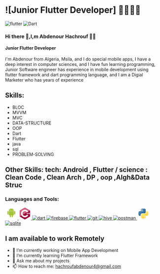 
# ![Junior Flutter Developer] 👨‍💻✍🏻

![flutter](https://img.shields.io/badge/Flutter-Framework-green?logo=flutter)
![Dart](https://img.shields.io/badge/Dart-Language-blue?logo=dart)



### Hi there 👋,I,m Abdenour Hachrouf 👨‍💻
#### Junior Flutter Developer
I'm Abdenour from Algeria, Msila, and I do special mobile apps, I have a deep interest in computer sciences, and I have fun learning programming, Junior Software engineer has experience in mobile development using flutter framework and dart programming language, and I am a Digial Marketer who has years of experience  

## Skills: 
* BLOC 
* MVVM 
* MVC
* DATA-STRUCTURE
* OOP
* Dart
* Flutter
* java
* sql
* PROBLEM-SOLVING
## Other Skills:  tech: Android , Flutter / science : Clean Code , Clean Arch , DP , oop ,Algh&Data Struc 

<h3 align="left">Languages and Tools:</h3>
<p align="left"> <a href="https://developer.android.com" target="_blank" rel="noreferrer"> <img src="https://raw.githubusercontent.com/devicons/devicon/master/icons/android/android-original-wordmark.svg" alt="android" width="40" height="40"/> </a> <a href="https://www.w3schools.com/cpp/" target="_blank" rel="noreferrer"> <img src="https://raw.githubusercontent.com/devicons/devicon/master/icons/cplusplus/cplusplus-original.svg" alt="cplusplus" width="40" height="40"/> </a> <a href="https://dart.dev" target="_blank" rel="noreferrer"> <img src="https://www.vectorlogo.zone/logos/dartlang/dartlang-icon.svg" alt="dart" width="40" height="40"/> </a> <a href="https://firebase.google.com/" target="_blank" rel="noreferrer"> <img src="https://www.vectorlogo.zone/logos/firebase/firebase-icon.svg" alt="firebase" width="40" height="40"/> </a> <a href="https://flutter.dev" target="_blank" rel="noreferrer"> <img src="https://www.vectorlogo.zone/logos/flutterio/flutterio-icon.svg" alt="flutter" width="40" height="40"/> </a> <a href="https://git-scm.com/" target="_blank" rel="noreferrer"> <img src="https://www.vectorlogo.zone/logos/git-scm/git-scm-icon.svg" alt="git" width="40" height="40"/> </a> <a href="https://hive.apache.org/" target="_blank" rel="noreferrer"> <img src="https://www.vectorlogo.zone/logos/apache_hive/apache_hive-icon.svg" alt="hive" width="40" height="40"/> </a> <a href="https://postman.com" target="_blank" rel="noreferrer"> <img src="https://www.vectorlogo.zone/logos/getpostman/getpostman-icon.svg" alt="postman" width="40" height="40"/> </a> <a href="https://www.python.org" target="_blank" rel="noreferrer"> <img src="https://raw.githubusercontent.com/devicons/devicon/master/icons/python/python-original.svg" alt="python" width="40" height="40"/> </a> <a href="https://www.sqlite.org/" target="_blank" rel="noreferrer"> <img src="https://www.vectorlogo.zone/logos/sqlite/sqlite-icon.svg" alt="sqlite" width="40" height="40"/> </a> </p>

## I am available to work Remotely
- 🔭 I’m currently working on Mobile App Development 
- 🌱 I’m currently learning Flutter Framework 
- 💬 Ask me about my projects 
- 📫 How to reach me:  hachroufabdenour4@gmail.com 

